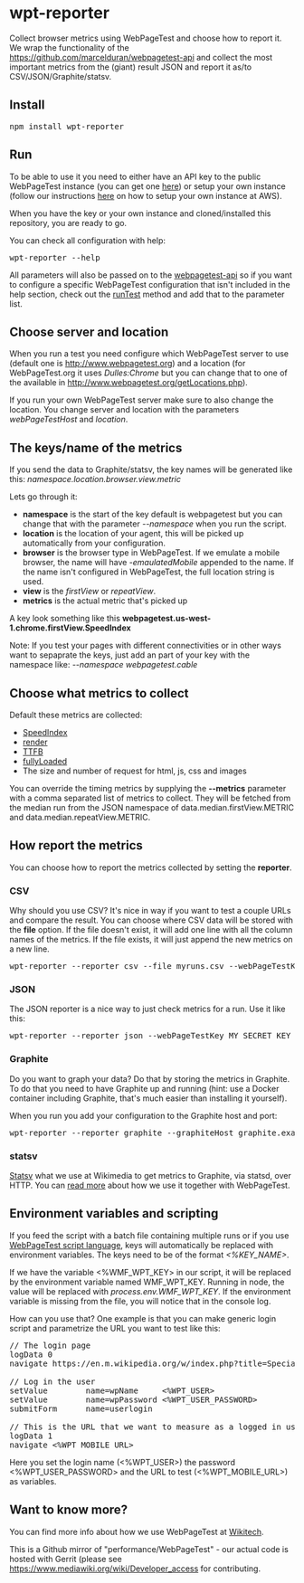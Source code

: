 # wpt-reporter

Collect browser metrics using WebPageTest and choose how to report it. We wrap the functionality of the https://github.com/marcelduran/webpagetest-api and collect the most important metrics from the (giant) result JSON and report it as/to CSV/JSON/Graphite/statsv.

## Install

<pre>
npm install wpt-reporter
</pre>

## Run
To be able to use it you need to either have an API key to the public WebPageTest instance (you can get one [here](http://www.webpagetest.org/getkey.php)) or setup your own instance (follow our instructions [here](https://wikitech.wikimedia.org/wiki/WebPageTest#WebPageTest_and_AWS) on how to setup your own instance at AWS).

When you have the key or your own instance and cloned/installed this repository, you are ready to go.

You can check all configuration with help:
<pre>
wpt-reporter --help
</pre>

All parameters will also be passed on to the  [webpagetest-api](https://github.com/marcelduran/webpagetest-api) so if you want to configure a specific WebPageTest configuration that isn't included in the help section, check out the [runTest](https://github.com/marcelduran/webpagetest-api#test-works-for-runtest-method-only) method and add that to the parameter list.

## Choose server and location
When you run a test you need configure which WebPageTest server to use (default one is http://www.webpagetest.org) and a location (for WebPageTest.org it uses *Dulles:Chrome* but you can change that to one of the available in http://www.webpagetest.org/getLocations.php).

If you run your own WebPageTest server make sure to also change the location. You change server and location with the parameters *webPageTestHost* and *location*.

## The keys/name of the metrics
If you send the data to Graphite/statsv, the key names will be generated like this:
*namespace.location.browser.view.metric*

Lets go through it:
 * **namespace** is the start of the key default is webpagetest but you can change that with the parameter *--namespace* when you run the script.
 * **location** is the location of your agent, this will be picked up automatically from your configuration.
 * **browser** is the browser type in WebPageTest. If we emulate a mobile browser, the name will have *-emaulatedMobile* appended to the name. If the name isn't configured in WebPageTest, the full location string is used.
 * **view** is the *firstView* or *repeatView*.
 * **metrics** is the actual metric that's picked up

A key look something like this **webpagetest.us-west-1.chrome.firstView.SpeedIndex**

 Note: If you test your pages with different connectivities or in other ways want to sepaprate the keys, just add an part of your key with the namespace like: *--namespace webpagetest.cable*

## Choose what metrics to collect
Default these metrics are collected:
 * [SpeedIndex](https://sites.google.com/a/webpagetest.org/docs/using-webpagetest/metrics/speed-index)
 * [render](https://sites.google.com/a/webpagetest.org/docs/using-webpagetest/metrics#TOC-Start-Render)
 * [TTFB](https://sites.google.com/a/webpagetest.org/docs/using-webpagetest/metrics#TOC-First-Byte)
 * [fullyLoaded](https://sites.google.com/a/webpagetest.org/docs/using-webpagetest/metrics)
 * The size and number of request for html, js, css and images

You can override the timing metrics by supplying the **--metrics** parameter with a comma separated list of metrics to collect. They will be fetched from the median run from the JSON namespace of data.median.firstView.METRIC and data.median.repeatView.METRIC.

## How report the metrics
You can choose how to report the metrics collected by setting the **reporter**.

### CSV
Why should you use CSV? It's nice in way if you want to test a couple URLs and compare the result. You can choose where CSV data will be stored with the **file** option. If the file doesn't exist, it will add one line with all the column names of the metrics. If the file exists, it will just append the new metrics on a new line.

<pre>
wpt-reporter --reporter csv --file myruns.csv --webPageTestKey MY_SECRET_KEY https://www.wikipedia.org/
</pre>

### JSON
The JSON reporter is a nice way to just check metrics for a run. Use it like this:

<pre>
wpt-reporter --reporter json --webPageTestKey MY_SECRET_KEY https://www.wikipedia.org/
</pre>

### Graphite
Do you want to graph your data? Do that by storing the metrics in Graphite. To do that you need to have Graphite up and running (hint: use a Docker container including Graphite, that's much easier than installing it yourself).

When you run you add your configuration to the Graphite host and port:

<pre>
wpt-reporter --reporter graphite --graphiteHost graphite.example.org --graphitePort 2003 --webPageTestKey MY_SECRET_KEY https://www.wikipedia.org/
</pre>

### statsv
[Statsv](https://wikitech.wikimedia.org/wiki/Graphite#statsv) what we use at Wikimedia to get metrics to Graphite, via statsd, over HTTP. You can [read more](https://wikitech.wikimedia.org/wiki/WebPageTest) about how we use it together with WebPageTest.

## Environment variables and scripting
If you feed the script with a batch file containing multiple runs or if you use [WebPageTest script language](https://sites.google.com/a/webpagetest.org/docs/using-webpagetest/scripting), keys will automatically be replaced with environment variables. The keys need to be of the format *<%KEY_NAME>*.

If we have the variable <%WMF_WPT_KEY> in our script, it will be replaced by the environment variable named WMF_WPT_KEY. Running in node, the value will be replaced with *process.env.WMF_WPT_KEY*. If the environment variable is missing from the file, you will notice that in the console log.

How can you use that? One example is that you can make generic login script and parametrize the URL you want to test like this:

<pre>
// The login page
logData 0
navigate https://en.m.wikipedia.org/w/index.php?title=Special:UserLogin&returnto=Main+Page

// Log in the user
setValue        name=wpName     <%WPT_USER>
setValue        name=wpPassword <%WPT_USER_PASSWORD>
submitForm      name=userlogin

// This is the URL that we want to measure as a logged in user
logData 1
navigate <%WPT_MOBILE_URL>
</pre>
Here you set the login name (<%WPT_USER>) the password <%WPT_USER_PASSWORD> and the URL to test (<%WPT_MOBILE_URL>) as variables.

## Want to know more?

You can find more info about how we use WebPageTest at [Wikitech](https://wikitech.wikimedia.org/wiki/WebPageTest).


This is a Github mirror of "performance/WebPageTest" - our actual code is hosted with Gerrit (please see https://www.mediawiki.org/wiki/Developer_access for contributing.
